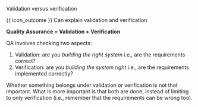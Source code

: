 <span id="title">Validation versus verification</span>

<span id="prereqs"></span>

<span id="outcomes">{{ icon_outcome }} Can explain validation and verification</span>

<div id="body">

**Quality Assurance = Validation + Verification**

QA involves checking two aspects:

1. Validation: are you _building the right system_ i.e., are the requirements correct?
2. Verification: are you _building the system right_ i.e., are the requirements implemented correctly?

Whether something belongs under validation or verification is not that important. What is more important is that both are done, instead of limiting to only verification (i.e., remember that the requirements can be wrong too).

</div>

<div id="extras">
<include src="exercisesPanel.md" boilerplate/>
</div>
